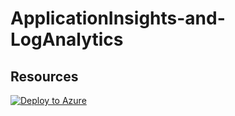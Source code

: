 # ApplicationInsights-and-LogAnalytics
## Resources 
[![Deploy to Azure](https://aka.ms/deploytoazurebutton)](https://portal.azure.com/#create/Microsoft.Template/uri/https%3A%2F%2raw.githubusercontent.com/mligtenberg/ApplicationInsights-and-LogAnalytics/main/resource-template/azuredeploy.json)
